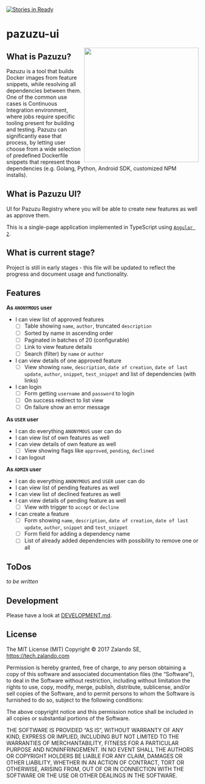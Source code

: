 [![Stories in Ready](https://badge.waffle.io/zalando/pazuzu-ui.png?label=ready&title=Ready)](https://waffle.io/zalando/pazuzu-ui)
# pazuzu-ui

<img align="right" height="300" src="/pazuzu-logo.png">

What is Pazuzu?
---------------

Pazuzu is a tool that builds Docker images from feature snippets, while
resolving all dependencies between them. One of the common use cases is
Continuous Integration environment, where jobs require specific tooling present
for building and testing. Pazuzu can significantly ease that process, by letting user
choose from a wide selection of predefined Dockerfile snippets that represent
those dependencies (e.g. Golang, Python, Android SDK, customized NPM installs).

What is Pazuzu UI?
------------------

UI for Pazuzu Registry where you will be able to create new features as well as
approve them.

This is a single-page application implemented in TypeScript using
[`Angular 2`](https://angular.io).

What is current stage?
----------------------

Project is still in early stages - this file will be updated to reflect the
progress and document usage and functionality.

Features
--------

**As `ANONYMOUS` user**

 * I can view list of approved features
    * [ ] Table showing `name`, `author`, truncated `description`
    * [ ] Sorted by name in ascending order
    * [ ] Paginated in batches of 20 (configurable)
    * [ ] Link to view feature details
    * [ ] Search (filter) by `name` or `author`
 * I can view details of one approved feature
    * [ ] View showing `name`, `description`, `date of creation`, `date of last update`, `author`, `snippet`, `test_snippet` and list of dependencies (with links)
 * I can login
    * [ ] Form getting `username` and `password` to login
    * [ ] On success redirect to list view
    * [ ] On failure show an error message

**As `USER` user**

  * I can do everything `ANONYMOUS` user can do
  * I can view list of own features as well
  * I can view details of own feature as well
    * [ ] View showing flags like `approved`, `pending`, `declined`
  * I can logout
  
**As `ADMIN` user**

  * I can do everything `ANONYMOUS` and `USER` user can do
  * I can view list of pending features as well
  * I can view list of declined features as well
  * I can view details of pending feature as well
    * [ ] View with trigger to `accept` or `decline`
  * I can create a feature
    * [ ] Form showing `name`, `description`, `date of creation`, `date of last update`, `author`, `snippet` and `test_snippet`
    * [ ] Form field for adding a dependency name
    * [ ] List of already added dependencies with possibility to remove one or all

ToDos
-----

*to be written*

Development
-----------

Please have a look at [DEVELOPMENT.md](DEVELOPMENT.md).

License
-------

The MIT License (MIT)
Copyright © 2017 Zalando SE, https://tech.zalando.com

Permission is hereby granted, free of charge, to any person obtaining a copy
of this software and associated documentation files (the “Software”), to deal
in the Software without restriction, including without limitation the rights
to use, copy, modify, merge, publish, distribute, sublicense, and/or sell
copies of the Software, and to permit persons to whom the Software is
furnished to do so, subject to the following conditions:

The above copyright notice and this permission notice shall be included in
all copies or substantial portions of the Software.

THE SOFTWARE IS PROVIDED “AS IS”, WITHOUT WARRANTY OF ANY KIND, EXPRESS OR
IMPLIED, INCLUDING BUT NOT LIMITED TO THE WARRANTIES OF MERCHANTABILITY,
FITNESS FOR A PARTICULAR PURPOSE AND NONINFRINGEMENT. IN NO EVENT SHALL THE
AUTHORS OR COPYRIGHT HOLDERS BE LIABLE FOR ANY CLAIM, DAMAGES OR OTHER
LIABILITY, WHETHER IN AN ACTION OF CONTRACT, TORT OR OTHERWISE, ARISING FROM,
OUT OF OR IN CONNECTION WITH THE SOFTWARE OR THE USE OR OTHER DEALINGS IN
THE SOFTWARE.
